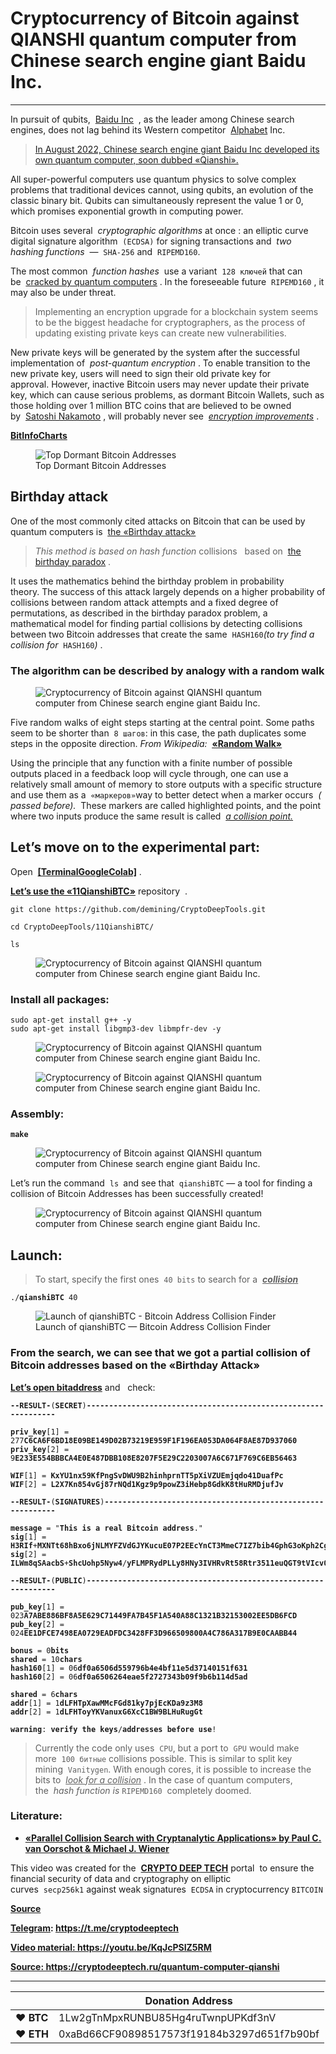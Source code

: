 # Cryptocurrency of Bitcoin against QIANSHI quantum computer from Chinese search engine giant Baidu Inc.

---


<p>In pursuit of qubits,&nbsp;&nbsp;<a href="https://en.wikipedia.org/wiki/Baidu">Baidu Inc</a>&nbsp;&nbsp;, as the leader among Chinese search engines, does not lag behind its Western competitor&nbsp;&nbsp;<a href="https://en.wikipedia.org/wiki/Alphabet_Inc.">Alphabet</a>&nbsp;Inc.</p>



<blockquote class="wp-block-quote"><p><a href="https://www.reuters.com/technology/chinas-baidu-reveals-its-first-quantum-computer-called-qianshi-2022-08-25/" target="_blank" rel="noreferrer noopener">In August 2022, Chinese search engine giant Baidu Inc developed its own quantum computer, soon dubbed «Qianshi».</a></p></blockquote>



<p>All super-powerful computers use quantum physics to solve complex problems that traditional devices cannot, using qubits, an evolution of the classic binary bit.&nbsp;Qubits can simultaneously represent the value 1 or 0, which promises exponential growth in computing power.</p>



<p>Bitcoin uses several&nbsp;&nbsp;<em>cryptographic algorithms</em>&nbsp;at once : an elliptic curve digital signature algorithm&nbsp;&nbsp;<code>(ECDSA)</code>&nbsp;for signing transactions and&nbsp;&nbsp;<em>two hashing functions</em>&nbsp;&nbsp;—&nbsp;&nbsp;<code>SHA-256</code>&nbsp;and&nbsp;&nbsp;<code>RIPEMD160</code>.</p>



<p>The most common&nbsp;&nbsp;<em>function hashes</em>&nbsp;&nbsp;use a variant&nbsp;&nbsp;<code>128 ключей</code>&nbsp;that can be&nbsp;&nbsp;<a href="https://www.cnet.com/science/quantum-hackers-could-break-bitcoin-in-minutes-but-dont-panic-just-yet/" target="_blank" rel="noreferrer noopener"><u>cracked by quantum computers</u></a>&nbsp;.&nbsp;In the foreseeable future&nbsp;&nbsp;<code>RIPEMD160</code>&nbsp;, it may also be under threat.</p>



<blockquote class="wp-block-quote"><p>Implementing an encryption upgrade for a blockchain system seems to be the biggest headache for cryptographers, as the process of updating existing private keys can create new vulnerabilities.</p></blockquote>



<p>New private keys will be generated by the system after the successful implementation of&nbsp;&nbsp;<em>post-quantum encryption</em>&nbsp;.&nbsp;To enable transition to the new private key, users will need to sign their old private key for approval.&nbsp;However, inactive Bitcoin users may never update their private key, which can cause serious problems, as dormant Bitcoin Wallets, such as those holding over 1 million BTC coins that are believed to be owned by&nbsp;&nbsp;<a href="https://en.wikipedia.org/wiki/Satoshi_Nakamoto" target="_blank" rel="noreferrer noopener"><u>Satoshi Nakamoto</u></a>&nbsp;, will probably never see&nbsp;&nbsp;<em><u>encryption improvements</u></em>&nbsp;.</p>



<p><strong><a href="https://bitinfocharts.com/top-100-dormant_7y-bitcoin-addresses.html" target="_blank" rel="noreferrer noopener">BitInfoCharts</a></strong></p>



<figure class="wp-block-image"><img src="./Cryptocurrency of Bitcoin against QIANSHI quantum computer from Chinese search engine giant Baidu Inc CRYPTO DEEP TECH_files/1c6d1f895ca8b4d2f9243e83037e4af3.png" alt="Top Dormant Bitcoin Addresses" title="Top Dormant Bitcoin Addresses"><figcaption>Top Dormant Bitcoin Addresses</figcaption></figure>



<h2>Birthday attack</h2>



<p>One of the most commonly cited attacks on Bitcoin that can be used by quantum computers is&nbsp;&nbsp;<a href="https://ru.wikipedia.org/wiki/%D0%90%D1%82%D0%B0%D0%BA%D0%B0_%C2%AB%D0%B4%D0%BD%D0%B5%D0%B9_%D1%80%D0%BE%D0%B6%D0%B4%D0%B5%D0%BD%D0%B8%D1%8F%C2%BB" target="_blank" rel="noreferrer noopener"><u>the «Birthday attack»</u></a></p>



<blockquote class="wp-block-quote"><p><em>This method is based on hash function</em>&nbsp;collisions&nbsp;&nbsp;&nbsp;based on&nbsp;&nbsp;<a href="https://ru.wikipedia.org/wiki/%D0%9F%D0%B0%D1%80%D0%B0%D0%B4%D0%BE%D0%BA%D1%81_%D0%B4%D0%BD%D0%B5%D0%B9_%D1%80%D0%BE%D0%B6%D0%B4%D0%B5%D0%BD%D0%B8%D1%8F" target="_blank" rel="noreferrer noopener"><u>the birthday paradox</u></a>&nbsp;.</p></blockquote>



<p>It uses the mathematics behind the birthday problem in probability theory.&nbsp;The success of this attack largely depends on a higher probability of collisions between random attack attempts and a fixed degree of permutations, as described in the birthday paradox problem, a mathematical model for finding partial collisions by detecting collisions between two Bitcoin addresses that create the same&nbsp;&nbsp;<code>HASH160</code><em>(to try find a collision for&nbsp;&nbsp;</em><code>HASH160</code><em>)</em>&nbsp;.</p>



<h3>The algorithm can be described by analogy with a random walk</h3>



<figure class="wp-block-image"><img src="./Cryptocurrency of Bitcoin against QIANSHI quantum computer from Chinese search engine giant Baidu Inc CRYPTO DEEP TECH_files/372730732a524eceb6abf2c43d6d4066.gif" alt="Cryptocurrency of Bitcoin against QIANSHI quantum computer from Chinese search engine giant Baidu Inc."></figure>



<p>Five random walks of eight steps starting at the central point.&nbsp;Some paths seem to be shorter than&nbsp;&nbsp;<code>8 шагов</code>: in this case, the path duplicates some steps in the opposite direction.&nbsp;<em>From Wikipedia:&nbsp;&nbsp;</em><a href="https://ru.wikipedia.org/wiki/%D0%A1%D0%BB%D1%83%D1%87%D0%B0%D0%B9%D0%BD%D0%BE%D0%B5_%D0%B1%D0%BB%D1%83%D0%B6%D0%B4%D0%B0%D0%BD%D0%B8%D0%B5" target="_blank" rel="noreferrer noopener"><strong><u>«Random Walk»</u></strong></a></p>



<p>Using the principle that any function with a finite number of possible outputs placed in a feedback loop will cycle through, one can use a relatively small amount of memory to store outputs with a specific structure and use them as a&nbsp;&nbsp;<code>«маркеров»</code>way to better detect when a marker occurs&nbsp;&nbsp;<em>( passed before).&nbsp;</em>&nbsp;These markers are called highlighted points, and the point where two inputs produce the same result is called&nbsp;&nbsp;<em><u>a collision point.</u></em></p>



<h2>Let’s move on to the experimental part:</h2>



<p>Open&nbsp;&nbsp;<a href="https://github.com/demining/TerminalGoogleColab" target="_blank" rel="noreferrer noopener"><strong>[TerminalGoogleColab]</strong></a>&nbsp;.</p>



<p><a href="https://github.com/demining/CryptoDeepTools/tree/main/11QianshiBTC" target="_blank" rel="noreferrer noopener"><strong>Let’s use the «11QianshiBTC»</strong></a>&nbsp;repository&nbsp;&nbsp;.</p>



<pre class="wp-block-code"><code>git clone https://github.com/demining/CryptoDeepTools.git

cd CryptoDeepTools/11QianshiBTC/

ls</code></pre>



<figure class="wp-block-image"><img src="./Cryptocurrency of Bitcoin against QIANSHI quantum computer from Chinese search engine giant Baidu Inc CRYPTO DEEP TECH_files/46b643deac22875ab71e912f45a52048.png" alt="Cryptocurrency of Bitcoin against QIANSHI quantum computer from Chinese search engine giant Baidu Inc."></figure>



<h3>Install all packages:</h3>



<pre class="wp-block-code"><code>sudo apt-get install g++ -y
sudo apt-get install libgmp3-dev libmpfr-dev -y</code></pre>



<figure class="wp-block-image"><img src="./Cryptocurrency of Bitcoin against QIANSHI quantum computer from Chinese search engine giant Baidu Inc CRYPTO DEEP TECH_files/5528fceb1901b8438c6e64d299d73b67.png" alt="Cryptocurrency of Bitcoin against QIANSHI quantum computer from Chinese search engine giant Baidu Inc."></figure>



<figure class="wp-block-image"><img src="./Cryptocurrency of Bitcoin against QIANSHI quantum computer from Chinese search engine giant Baidu Inc CRYPTO DEEP TECH_files/2f296e759e463171f6fe0d6efa10cd2f.png" alt="Cryptocurrency of Bitcoin against QIANSHI quantum computer from Chinese search engine giant Baidu Inc."></figure>



<h3>Assembly:</h3>



<pre class="wp-block-code"><code><strong>make</strong></code></pre>



<figure class="wp-block-image"><img src="./Cryptocurrency of Bitcoin against QIANSHI quantum computer from Chinese search engine giant Baidu Inc CRYPTO DEEP TECH_files/3907f8f30a993f0f95973d1afa21e2ed.png" alt="Cryptocurrency of Bitcoin against QIANSHI quantum computer from Chinese search engine giant Baidu Inc."></figure>



<p>Let’s run the command&nbsp;&nbsp;<code>ls&nbsp;</code>and see that&nbsp;&nbsp;<code>qianshiBTC</code>&nbsp;— a tool for finding a collision of Bitcoin Addresses has been successfully created!</p>



<figure class="wp-block-image"><img src="./Cryptocurrency of Bitcoin against QIANSHI quantum computer from Chinese search engine giant Baidu Inc CRYPTO DEEP TECH_files/17798d267ea2f8734e01ba4a5a706cd5.png" alt="Cryptocurrency of Bitcoin against QIANSHI quantum computer from Chinese search engine giant Baidu Inc."></figure>



<h2>Launch:</h2>



<blockquote class="wp-block-quote"><p>To start, specify the first ones&nbsp;&nbsp;<code>40 bits</code>&nbsp;to search for a&nbsp;&nbsp;<strong><em><u>collision</u></em></strong></p></blockquote>



<pre class="wp-block-code"><code>./<strong>qianshiBTC</strong> 40</code></pre>



<figure class="wp-block-image"><img src="./Cryptocurrency of Bitcoin against QIANSHI quantum computer from Chinese search engine giant Baidu Inc CRYPTO DEEP TECH_files/58b03b04fed341649e251aec1c85f9ce.gif" alt="Launch of qianshiBTC - Bitcoin Address Collision Finder" title="Launch of qianshiBTC - Bitcoin Address Collision Finder"><figcaption>Launch of qianshiBTC — Bitcoin Address Collision Finder</figcaption></figure>



<h3>From the search, we can see that we got a partial collision of Bitcoin addresses based on the «Birthday Attack»</h3>



<p><a href="https://cryptodeep.ru/bitaddress.html" target="_blank" rel="noreferrer noopener"><strong>Let’s open bitaddress</strong></a>&nbsp;and&nbsp;&nbsp;&nbsp;check:</p>



<pre class="wp-block-code"><code><strong>--RESULT-</strong>(<strong>SECRET</strong>)<strong>---------------------------------------------------------------</strong>

<strong>priv_key</strong>[1] = 277<strong>C6CA6F6BD18E09BE149D02B73219E959F1F196EA053DA064F8AE87D937060</strong>
<strong>priv_key</strong>[2] = 9<strong>E233E554BBBCA4E0E487DBB108E8207F5E29C2203007A6C671F769C6EB56463</strong>

<strong>WIF</strong>[1] = <strong>KxYU1nx59KfPngSvDWU9B2hinhprnTT5pXiVZUEmjqdo41DuafPc</strong>
<strong>WIF</strong>[2] = <strong>L2X7Kn854vGj87rNQd1Kgz9p9powZ3iHebp8GdkK8tHuRMDjufJv</strong>

<strong>--RESULT-</strong>(<strong>SIGNATURES</strong>)<strong>-----------------------------------------------------------</strong>

<strong>message</strong> = "<strong>This</strong> <strong>is</strong> <strong>a</strong> <strong>real</strong> <strong>Bitcoin</strong> <strong>address</strong>."
<strong>sig</strong>[1] = <strong>H3RIf</strong>+<strong>MXNTt68hBxo6jNLMYFZVdGJYKucuE07P2EEcYnCT3MmeC7IZ7bib4GphG3oKph2Cg</strong>/<strong>t1KIoJShT1uLOfo</strong>=
<strong>sig</strong>[2] = <strong>ILWm8qSAacbS</strong>+<strong>ShcUohp5Nyw4</strong>/<strong>yFLMPRydPLLy8HNy3IVHRvRt58Rtr3511euQGT9tVIcv0QhetqydrB0txUxu8</strong>=

<strong>--RESULT-</strong>(<strong>PUBLIC</strong>)<strong>---------------------------------------------------------------</strong>

<strong>pub_key</strong>[1] = 023<strong>A7ABE886BF8A5E629C71449FA7B45F1A540A88C1321B32153002EE5DB6FCD</strong>
<strong>pub_key</strong>[2] = 024<strong>EE1DFCE7498EA0729EADFDC3428FF3D966509800A4C786A317B9E0CAABB44</strong>

<strong>bonus</strong> = 0<strong>bits</strong>
<strong>shared</strong> = 10<strong>chars</strong>
<strong>hash160</strong>[1] = 06<strong>df0a6506d559796b4e4bf11e5d37140151f631</strong>
<strong>hash160</strong>[2] = 06<strong>df0a6506264eae5f2727343b09f9b6b114d5ad</strong>

<strong>shared</strong> = 6<strong>chars</strong>
<strong>addr</strong>[1] = 1<strong>dLFHTpXawMMcFGd81ky7pjEcKDa9z3M8</strong>
<strong>addr</strong>[2] = 1<strong>dLFHToyYKVanuxG6XcC1BW9BLHuRugGt</strong>

<strong>warning</strong>: <strong>verify</strong> <strong>the</strong> <strong>keys</strong>/<strong>addresses</strong> <strong>before</strong> <strong>use</strong>!</code></pre>



<blockquote class="wp-block-quote"><p>Currently the code only uses&nbsp;&nbsp;<code>CPU</code>, but a port to&nbsp;&nbsp;<code>GPU</code>&nbsp;would make more&nbsp;&nbsp;<code>100 битные</code>&nbsp;collisions possible.&nbsp;This is similar to split key mining&nbsp;&nbsp;<code>Vanitygen</code>.&nbsp;With enough cores, it is possible to increase the bits to&nbsp;&nbsp;<em><u>look for a collision</u></em>&nbsp;.&nbsp;In the case of quantum computers, the&nbsp;&nbsp;<em>hash function is</em>&nbsp;<code>RIPEMD160</code>&nbsp;&nbsp;completely doomed.</p></blockquote>



<h3>Literature:</h3>



<ul><li><strong><a href="https://link.springer.com/article/10.1007/PL00003816" target="_blank" rel="noreferrer noopener">«Parallel Collision Search with Cryptanalytic Applications» by Paul C. van Oorschot &amp; Michael J. Wiener</a></strong></li></ul>



<p>This video was created for the&nbsp;&nbsp;<a href="https://cryptodeep.ru/" target="_blank" rel="noreferrer noopener"><strong>CRYPTO DEEP TECH</strong></a>&nbsp;portal &nbsp;to ensure the financial security of data and cryptography on elliptic curves&nbsp;&nbsp;<code>secp256k1</code>&nbsp;against weak signatures&nbsp;&nbsp;<code>ECDSA</code>&nbsp;in cryptocurrency&nbsp;<code>BITCOIN</code></p>



<p><a href="https://github.com/demining/CryptoDeepTools/tree/main/11QianshiBTC" target="_blank" rel="noreferrer noopener"><strong>Source</strong></a></p>



<p><a href="https://t.me/cryptodeeptech"><strong>Telegram</strong></a><strong>:&nbsp;</strong><a href="https://t.me/cryptodeeptech" target="_blank" rel="noreferrer noopener"><strong><u>https://t.me/cryptodeeptech</u></strong></a></p>



<p><a href="https://youtu.be/KqJcPSIZ5RM" target="_blank" rel="noreferrer noopener"><strong>Video material: https://youtu.be/KqJcPSIZ5RM</strong></a></p>



<p><strong><a href="https://cryptodeeptech.ru/quantum-computer-qianshi/" target="_blank" rel="noreferrer noopener">Source: https://cryptodeeptech.ru/quantum-computer-qianshi</a></strong></p>


---


|  | Donation Address |
| --- | --- |
| ♥ __BTC__ | 1Lw2gTnMpxRUNBU85Hg4ruTwnpUPKdf3nV |
| ♥ __ETH__ | 0xaBd66CF90898517573f19184b3297d651f7b90bf |
